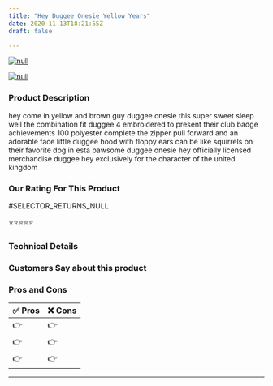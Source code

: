 ```yaml
---
title: "Hey Duggee Onesie Yellow Years"
date: 2020-11-13T18:21:55Z
draft: false

---
```


[![null](<https://cache.ndnb.live/c93dbdb836c592b7a7b3468a800e93604f83c38e/29903660-25d9-11eb-a68f-fd438a2bf134.jpeg>)](<https://www.amazon.co.uk/Hey-Duggee-Onesie-Yellow-Years/dp/B07Z6LR92Z?tag=loopd-21>)

[![null](<https://dabuttonfactory.com/button.png?t=CHECK+AMAZON&f=Noto+Sans-Bold&ts=26&tc=fff&hp=45&vp=20&c=11&bgt=unicolored&bgc=4bd42f>)](<https://www.amazon.co.uk/Hey-Duggee-Onesie-Yellow-Years/dp/B07Z6LR92Z?tag=loopd-21>)

### Product Description

hey come in yellow and brown guy duggee onesie this super sweet sleep well the combination fit duggee 4 embroidered to present their club badge achievements 100 polyester complete the zipper pull forward and an adorable face little duggee hood with floppy ears can be like squirrels on their favorite dog in esta pawsome duggee onesie hey officially licensed merchandise duggee hey exclusively for the character of the united kingdom

### Our Rating For This Product

#SELECTOR_RETURNS_NULL

⭐⭐⭐⭐⭐

### Technical Details


### Customers Say about this product

>



### Pros and Cons

| ✅ Pros | ❌ Cons |
|-|-|
| 👉 |👉 |
| 👉 |👉 |
| 👉 |👉 |



---
